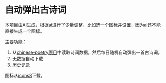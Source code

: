 # 自动弹出古诗词
本项目由AI生成，根据ai进行了少量调整，比如选一个图标并设置，因为ai还不能直接生成一个图标。

主要功能：

1. 从[chinese-poetry项目](https://github.com/chinese-poetry/chinese-poetry/tree/master)中读取诗词数据，然后每日随机自动弹出一首古诗词。
2. 无数据自动下载
3. 历史记录


图标从[icons8](https://icons8.com/)下载。
